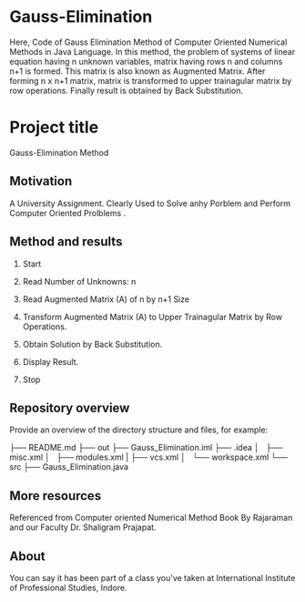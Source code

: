 # Gauss-Elimination
Here, Code of  Gauss Elimination Method of Computer Oriented Numerical Methods in Java Language. In this method, the problem of systems of linear equation having n unknown variables, matrix having rows n and columns n+1 is formed. This matrix is also known as Augmented Matrix. After forming n x n+1 matrix, matrix is transformed to upper trainagular matrix by row operations. Finally result is obtained by Back Substitution.
# Project title

Gauss-Elimination Method


## Motivation

A University Assignment. Clearly Used to Solve anhy Porblem and Perform Computer Oriented Prolblems .


## Method and results

1. Start

2. Read Number of Unknowns: n

3. Read Augmented Matrix (A) of n by n+1 Size

4. Transform Augmented Matrix (A) 
   to Upper Trainagular Matrix by Row Operations.

5. Obtain Solution by Back Substitution.

6. Display Result.

7. Stop

## Repository overview

Provide an overview of the directory structure and files, for example:

├── README.md
├── out
├── Gauss_Elimination.iml
├── .idea
│   ├── misc.xml
│   ├── modules.xml
|   ├── vcs.xml
│   └── workspace.xml
└── src
    ├── Gauss_Elimination.java



## More resources

Referenced from Computer oriented Numerical Method Book By Rajaraman and our Faculty Dr. Shaligram Prajapat.


## About

You can say it has been part of a class you've taken at International Institute of Professional Studies, Indore.

